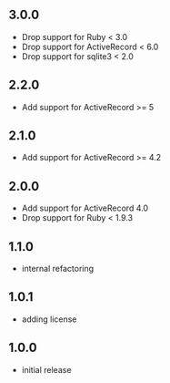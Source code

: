 ## 3.0.0
 * Drop support for Ruby < 3.0
 * Drop support for ActiveRecord < 6.0
 * Drop support for sqlite3 < 2.0

## 2.2.0
 * Add support for ActiveRecord >= 5

## 2.1.0
 * Add support for ActiveRecord >= 4.2

## 2.0.0
 * Add support for ActiveRecord 4.0
 * Drop support for Ruby < 1.9.3

## 1.1.0
 * internal refactoring

## 1.0.1
 * adding license

## 1.0.0
 * initial release
